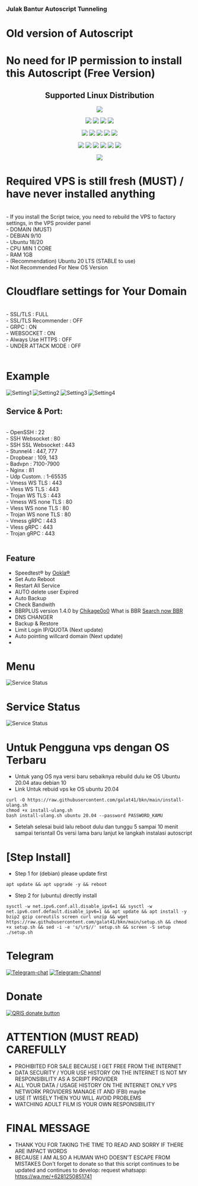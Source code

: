 ### Julak Bantur Autoscript Tunneling ###

# Old version of Autoscript
# No need for IP permission to install this Autoscript (Free Version)

</p> 
<h2 align="center"> Supported Linux Distribution</h2>
<p align="center"><img src="https://d33wubrfki0l68.cloudfront.net/5911c43be3b1da526ed609e9c55783d9d0f6b066/9858b/assets/img/debian-ubuntu-hover.png"></p> 
<p align="center"><img src="https://img.shields.io/static/v1?style=for-the-badge&logo=debian&label=Debian%209&message=Stretch&color=purple"> <img src="https://img.shields.io/static/v1?style=for-the-badge&logo=debian&label=Debian%2010&message=Buster&color=purple">  <img src="https://img.shields.io/static/v1?style=for-the-badge&logo=ubuntu&label=Ubuntu%2018&message=Lts&color=red"> <img src="https://img.shields.io/static/v1?style=for-the-badge&logo=ubuntu&label=Ubuntu%2020&message=Lts&color=red">
</p>

<p align="center"><img src="https://img.shields.io/badge/Service-SSH_Over_Websocket-success.svg"> <img src="https://img.shields.io/badge/Service-SSH_UDP_Custom-success.svg"> <img src="https://img.shields.io/badge/Service-SSH_Dropbear-success.svg">  <img src="https://img.shields.io/badge/Service-Stunnel4-success.svg">  <img src="https://img.shields.io/badge/Service-Fail2Ban-brightgreen">  
<p align="center"><img src="https://img.shields.io/badge/Service-XRAY_VLESS-success.svg">  <img src="https://img.shields.io/badge/Service-XRAY_VMESS-success.svg">  <img src="https://img.shields.io/badge/Service-XRAY_TROJAN-success.svg"> <img src= "https://img.shields.io/badge/Service-Websocket-success.svg"> <img src= "https://img.shields.io/badge/Service-GRPC-success.svg"> <img src= "https://img.shields.io/badge/Service-Webmin-success.svg">  
<p <p align="center"><img src="https://wangchujiang.com/sb/status/stable.svg">
  
# Required VPS is still fresh (MUST) / have never installed anything
<br>
- If you install the Script twice, you need to rebuild the VPS to factory settings, in the VPS provider panel<br>
- DOMAIN (MUST)<br>
- DEBIAN 9/10<br>
- Ubuntu 18/20<br>
- CPU MIN 1 CORE<br>
- RAM 1GB<br>
- (Recommendation) Ubuntu 20 LTS (STABLE to use)
<br>
- Not Recommended For New OS Version <br>

# Cloudflare settings for Your Domain
<br>
- SSL/TLS : FULL<br>
- SSL/TLS Recommender : OFF<br>
- GRPC : ON<br>
- WEBSOCKET : ON<br>
- Always Use HTTPS : OFF<br>
- UNDER ATTACK MODE : OFF<br>
<br>

# Example
![Setting1](https://raw.githubusercontent.com/galat41/bkn/main/warik/cloudflare1.png)
![Setting2](https://raw.githubusercontent.com/galat41/bkn/main/warik/cloudflare2.png)
![Setting3](https://raw.githubusercontent.com/galat41/bkn/main/warik/cloudflare3.png)
![Setting4](https://raw.githubusercontent.com/galat41/bkn/main/warik/cloudflare4.png)

## Service & Port:
<br>
- OpenSSH                  : 22<br>
- SSH Websocket            : 80<br>
- SSH SSL Websocket        : 443<br>
- Stunnel4                 : 447, 777<br>
- Dropbear                 : 109, 143<br>
- Badvpn                   : 7100-7900<br>
- Nginx                    : 81<br>
- Udp Custom.              : 1-65535<br>
- Vmess WS TLS             : 443<br>
- Vless WS TLS             : 443<br>
- Trojan WS TLS            : 443<br>
- Vmess WS none TLS        : 80<br>
- Vless WS none TLS        : 80<br>
- Trojan WS none TLS       : 80<br>
- Vmess gRPC               : 443<br>
- Vless gRPC               : 443<br>
- Trojan gRPC              : 443<br>
<br>
  
## Feature
- Speedtest® by [Ookla®](https://speedtest.net)
- Set Auto Reboot
- Restart All Service
- AUTO delete user Expired
- Auto Backup
- Check Bandwith
- BBRPLUS version 1.4.0 by [Chikage0o0](https://github.com/Chikage0o0) What is BBR [Search now BBR](https://www.google.com/search?q=what+bbr+in+linux)
- DNS CHANGER
- Backup & Restore
- Limit Login IP/QUOTA (Next update)
- Auto pointing willcard domain (Next update)
- 

  
# Menu
![Service Status](https://raw.githubusercontent.com/galat41/bkn/main/warik/julak.jpg)

# Service Status
![Service Status](https://raw.githubusercontent.com/galat41/bkn/main/warik/service.jpg)

# Untuk Pengguna vps dengan OS Terbaru
- Untuk yang OS nya versi baru sebaiknya rebuild dulu ke OS Ubuntu 20.04 atau debian 10
- Link Untuk rebuid vps ke OS ubuntu 20.04
```
curl -O https://raw.githubusercontent.com/galat41/bkn/main/install-ulang.sh
chmod +x install-ulang.sh
bash install-ulang.sh ubuntu 20.04 --password PASSWORD_KAMU
```
- Setelah selesai buid lalu reboot dulu dan tunggu 5 sampai 10 menit sampai terisntall Os versi lama baru lanjut ke langkah instalasi autoscript


# [Step Install]

- Step 1 for (debian) please update first
```
apt update && apt upgrade -y && reboot
```
- Step 2 for (ubuntu) directly install
```
sysctl -w net.ipv6.conf.all.disable_ipv6=1 && sysctl -w net.ipv6.conf.default.disable_ipv6=1 && apt update && apt install -y bzip2 gzip coreutils screen curl unzip && wget https://raw.githubusercontent.com/galat41/bkn/main/setup.sh && chmod +x setup.sh && sed -i -e 's/\r$//' setup.sh && screen -S setup ./setup.sh
```

# Telegram
[![Telegram-chat](https://img.shields.io/badge/Chat-Telegram-blue)](https://t.me/Cibut2d/)
[![Telegram-Channel](https://img.shields.io/badge/Channel-Telegram-blue)](https://t.me/rajaganjil93/)

# Donate
[![QRIS donate button](https://img.shields.io/badge/Donate-QRIS-red)](https://raw.githubusercontent.com/galat41/bkn/main/warik/qris.png)

# ATTENTION (MUST READ) CAREFULLY
- PROHIBITED FOR SALE BECAUSE I GET FREE FROM THE INTERNET
- DATA SECURITY / YOUR USE HISTORY ON THE INTERNET IS NOT MY RESPONSIBILITY AS A SCRIPT PROVIDER
- ALL YOUR DATA / USAGE HISTORY ON THE INTERNET ONLY VPS NETWORK PROVIDERS MANAGE IT AND (FBI) maybe
- USE IT WISELY THEN YOU WILL AVOID PROBLEMS
- WATCHING ADULT FILM IS YOUR OWN RESPONSIBILITY

# FINAL MESSAGE
- THANK YOU FOR TAKING THE TIME TO READ AND SORRY IF THERE ARE IMPACT WORDS
- BECAUSE I AM ALSO A HUMAN WHO DOESN'T ESCAPE FROM MISTAKES
Don't forget to donate so that this script continues to be updated and continues to develop: request whatsapp: https://wa.me/+6281250851741
# 
  
